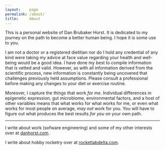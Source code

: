 ```yaml
---
layout:    page
permalink: /about/
title:     About
---
```


This is a personal website of Dan Brubaker Horst.
It is dedicated to my journey on the path to become a better human being.
I hope it is some use to you.

I am not a doctor or a registered dietitian nor do I hold any credential of any kind were taking my advice at face value regarding your health and well-being would be a good idea.
I have done my best to compile information that is vetted and valid.
However, as with all information derived from the scientific process, new information is constantly being uncovered that challenges previously held assumptions.
Please consult a professional before making any changes to your diet or exercise routine.

Moreover, I capture the things that work _for me_.
Individual differences in epigenetic expression, gut microbiome, environmental factors, and a host of other variables means that what works for what works for me, or even what works for most people on average, _may not_ work for you.
You will have to figure out what produces the best results _for you_ on your own path.

* * *

I write about work (sofware engineering) and some of my other interests over at [danhorst.com][1].

I write about hobby rocketry over at [rocketlabdelta.com][2].

[1]: https://www.danhorst.com
[2]: https://rocketlabdelta.com
